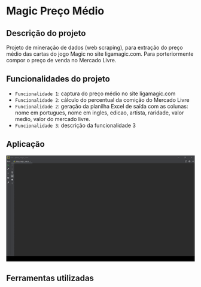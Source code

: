 # Magic Preço Médio
## Descrição do projeto
Projeto de mineração de dados (web scraping), para extração do preço médio das cartas do jogo Magic no site ligamagic.com. Para porteriormente compor o preço de venda no Mercado Livre. 

## Funcionalidades do projeto

- `Funcionalidade 1`: captura do preço médio no site ligamagic.com
- `Funcionalidade 2`: cálculo do percentual da comição do Mercado Livre
- `Funcionalidade 2`: geração da planilha Excel de saída com as colunas: nome em portugues, nome em ingles, edicao, artista, raridade, valor medio, valor do mercado livre.
- `Funcionalidade 3`: descrição da funcionalidade 3  

## Aplicação

![Magic Preço Médio](./img/gif_rapido.gif)

## Ferramentas utilizadas
